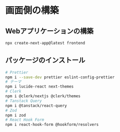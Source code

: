 # 画面側の構築

## Webアプリケーションの構築

```bash
npx create-next-app@latest frontend
```

## パッケージのインストール

```bash
# Prettier
npm i --save-dev prettier eslint-config-prettier
# テーマ
npm i lucide-react next-themes
# Clerk
npm i @clerk/nextjs @clerk/themes
# Tanstack Query
npm i @tanstack/react-query
# Zod
npm i zod
# React Hook Form
npm i react-hook-form @hookform/resolvers
```